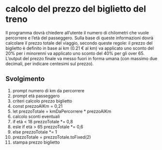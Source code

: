 calcolo del prezzo del biglietto del treno
===
Il programma dovrà chiedere all’utente il numero di chilometri che vuole percorrere e l’età del passeggero.
Sulla base di queste informazioni dovrà calcolare il prezzo totale del viaggio, secondo queste regole:
il prezzo del biglietto è definito in base ai km (0.21 € al km)
va applicato uno sconto del 20% per i minorenni
va applicato uno sconto del 40% per gli over 65.
L’output del prezzo finale va messo fuori in forma umana (con massimo due decimali, per indicare centesimi sul prezzo).
## Svolgimento
1. prompt numero di km da percorrere
2. prompt età passeggero
3. criteri calcolo prezzo biglietto
4. const prezzoAlKm = 0,21
5. let prezzoTotale = kmDaPercorrere * prezzoAlKm 
6. calcolo sconti eventuali
7. if età < 18 prezzoTotale *= 0,8
8. esle if età > 65 prezzoTotale *= 0,6
9. else prezzoTotale *= 1
10. prezzoTotale = prezzoTotale.toFixed(2)
11. stampa prezzo biglietto